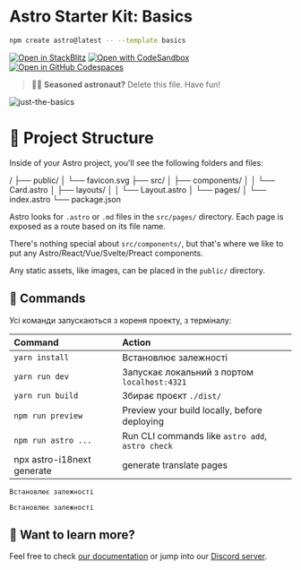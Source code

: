 # Astro Starter Kit: Basics

```sh
npm create astro@latest -- --template basics
```

[![Open in StackBlitz](https://developer.stackblitz.com/img/open_in_stackblitz.svg)](https://stackblitz.com/github/withastro/astro/tree/latest/examples/basics)
[![Open with CodeSandbox](https://assets.codesandbox.io/github/button-edit-lime.svg)](https://codesandbox.io/p/sandbox/github/withastro/astro/tree/latest/examples/basics)
[![Open in GitHub Codespaces](https://github.com/codespaces/badge.svg)](https://codespaces.new/withastro/astro?devcontainer_path=.devcontainer/basics/devcontainer.json)

> 🧑‍🚀 **Seasoned astronaut?** Delete this file. Have fun!

![just-the-basics](https://github.com/withastro/astro/assets/2244813/a0a5533c-a856-4198-8470-2d67b1d7c554)

# 🚀 Project Structure

Inside of your Astro project, you'll see the following folders and files:

/
├── public/
│ └── favicon.svg
├── src/
│ ├── components/
│ │ └── Card.astro
│ ├── layouts/
│ │ └── Layout.astro
│ └── pages/
│ └── index.astro
└── package.json

Astro looks for `.astro` or `.md` files in the `src/pages/` directory. Each page is exposed as a route based on its file name.

There's nothing special about `src/components/`, but that's where we like to put any Astro/React/Vue/Svelte/Preact components.

Any static assets, like images, can be placed in the `public/` directory.

## 🧞 Commands

Усі команди запускаються з кореня проекту, з терміналу:

| Command                    | Action                                           |
| :------------------------- | :----------------------------------------------- |
| `yarn install`             | Встановлює залежності                            |
| `yarn run dev`             | Запускає локальний з портом `localhost:4321`     |
| `yarn run build`           | Збирає проєкт `./dist/`                          |
| `npm run preview`          | Preview your build locally, before deploying     |
| `npm run astro ...`        | Run CLI commands like `astro add`, `astro check` |
| npx astro-i18next generate | generate translate pages                         |

```
Встановлює залежності
```

```
Встановлює залежності
```

## 👀 Want to learn more?

Feel free to check [our documentation](https://docs.astro.build) or jump into our [Discord server](https://astro.build/chat).

